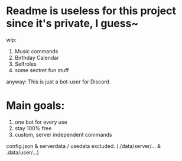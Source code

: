 # Readme is useless for this project since it's private, I guess~
wip:
1. Music commands
2. Birthday Calendar
3. Selfroles
4. some sectret fun stuff

anyway:
This is just a bot-user for Discord.

# Main goals:
1. one bot for every use
2. stay 100% free
3. custom, server independent commands


config.json & serverdata / usedata excluded. (./data/server/... & .data/user/...)
